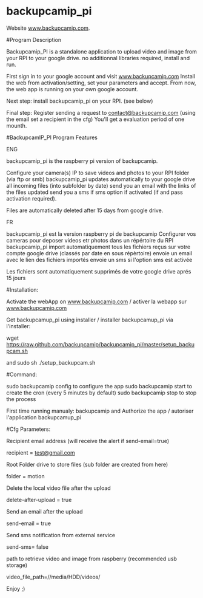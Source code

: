 # backupcamip_pi

Website www.backupcamip.com.

#Program Description

Backupcamip_PI is a standalone application to upload video and image from your RPI to your google drive.
no additionnal libraries required, install and run.

First sign in to your google account and visit www.backupcamip.com
Install the web from activation/setting, set your parameters and accept.
From now, the web app is running on your own google account.

Next step: install backupcamip_pi on your RPI.
(see below)

Final step: Register sending a request to contact@backupcamip.com (using the email set a recipient in the cfg)
You'll get a evaluation period of one mounth. 

#BackupcamIP_PI Program Features

ENG

backupcamip_pi is the raspberry pi version of backupcamip.

Configure your camera(s) IP to save videos and photos to your RPI folder (via ftp or smb)
backupcamip_pi updates automatically to your google drive all incoming files (into subfolder by date)
send you an email with the links of the  files updated
send you a sms if sms option if activated (if and pass activation required).

Files are automatically deleted after 15 days from google drive.

FR

backupcamip_pi est la version raspberry pi de backupcamip
Configurer vos cameras pour deposer videos etr photos dans un répértoire du RPI
backupcamip_pi import automatiquement tous les fichiers reçus sur votre compte google drive (classés par date en sous répèrtoire)
envoie un email avec le lien des fichiers importés
envoie un sms si l'option sms est activée

Les fichiers sont automatiquement supprimés de votre google drive aprés 15 jours

#Installation:

Activate the webApp on www.backupcamip.com / activer la webapp sur www.backupcamip.com

Get backupcamup_pi using installer / installer backupcamup_pi via l'installer:

wget https://raw.github.com/backupcamip/backupcamip_pi/master/setup_backupcam.sh

and sudo sh ./setup_backupcam.sh

#Command:

sudo backupcamip config to configure the app
sudo backupcamip start to create the cron (every 5 minutes by default)
sudo backupcamip stop to stop the process

First time running manualy:
backupcamip and 
Authorize the app / autoriser l'application backupcamup_pi

#Cfg Parameters:

Recipient email address (will receive the alert if send-email=true)

recipient = test@gmail.com 

Root Folder drive to store files (sub folder are created from here)

folder = motion

Delete the local video file after the upload

delete-after-upload = true

Send an email after the upload

send-email = true

Send sms notification from external service 

send-sms= false

path to retrieve video and image from raspberry (recommended usb storage)

video_file_path=//media/HDD/videos/


Enjoy ;)
